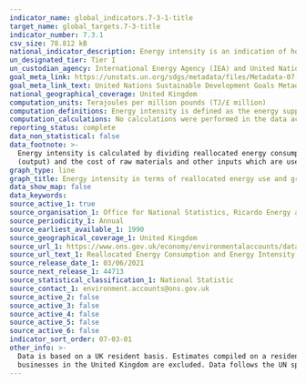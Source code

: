 ```yaml
---
indicator_name: global_indicators.7-3-1-title
target_name: global_targets.7-3-title
indicator_number: 7.3.1
csv_size: 78.812 kB
national_indicator_description: Energy intensity is an indication of how much energy is used to produce one unit of economic output, based on Gross Value Added (GVA) in constant prices.
un_designated_tier: Tier I
un_custodian_agency: International Energy Agency (IEA) and United Nations Statistics Division (UNSD).
goal_meta_link: https://unstats.un.org/sdgs/metadata/files/Metadata-07-03-01.pdf
goal_meta_link_text: United Nations Sustainable Development Goals Metadata (PDF 192 KB)
national_geographical_coverage: United Kingdom
computation_units: Terajoules per million pounds (TJ/£ million)
computation_definitions: Energy intensity is defined as the energy supplied to the economy per unit value of economic output. 
computation_calculations: No calculations were performed in the data acquisition of this indicator as appropriate data was readily available in the final format specified by this indicator.
reporting_status: complete
data_non_statistical: false
data_footnote: >-
  Energy intensity is calculated by dividing reallocated energy consumption by Gross Value Added (GVA) in constant prices. This is the difference between output and intermediate consumption for any given industry. This means the difference between the value of goods and services produced
  (output) and the cost of raw materials and other inputs which are used up in production (intermediate consumption). Data are in constant prices with 2016 defined as the base year.
graph_type: line
graph_title: Energy intensity in terms of reallocated energy use and gross value added
data_show_map: false
data_keywords:
source_active_1: true
source_organisation_1: Office for National Statistics, Ricardo Energy and Environment
source_periodicity_1: Annual
source_earliest_available_1: 1990
source_geographical_coverage_1: United Kingdom
source_url_1: https://www.ons.gov.uk/economy/environmentalaccounts/datasets/ukenvironmentalaccountsenergyreallocatedenergyconsumptionandenergyintensityunitedkingdom
source_url_text_1: Reallocated Energy Consumption and Energy Intensity
source_release_date_1: 03/06/2021
source_next_release_1: 44713
source_statistical_classification_1: National Statistic
source_contact_1: environment.accounts@ons.gov.uk
source_active_2: false
source_active_3: false
source_active_4: false
source_active_5: false
source_active_6: false
indicator_sort_order: 07-03-01
other_info: >-
  Data is based on a UK resident basis. Estimates compiled on a residency basis include data relating to United Kingdom residents and United Kingdom-registered businesses, regardless of whether they are in the United Kingdom or overseas. Data relating to foreign visitors and foreign
  businesses in the United Kingdom are excluded. Data follows the UN specification for this indicator. This indicator has been identified in collaboration with topic experts.
---
```

